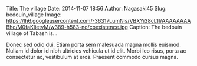 Title: The village
Date: 2014-11-07 18:56
Author: Nagasaki45
Slug: bedouin_village
Image: https://lh6.googleusercontent.com/-36317LumNis/VBXYi38cL1I/AAAAAAAABhc/M0faKIietvM/w389-h583-no/coexistence.jpg
Caption: The bedouin village of Tabash is...

Donec sed odio dui. Etiam porta sem malesuada magna mollis euismod. Nullam id dolor id nibh ultricies vehicula ut id elit. Morbi leo risus, porta ac consectetur ac, vestibulum at eros. Praesent commodo cursus magna.
